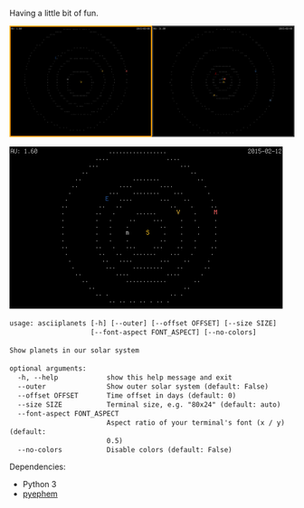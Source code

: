 Having a little bit of fun.

![asciiplanets](/asciiplanets.png?raw=true)

![asciiplanets animated](/asciiplanets-animated.gif?raw=true)

    usage: asciiplanets [-h] [--outer] [--offset OFFSET] [--size SIZE]
                        [--font-aspect FONT_ASPECT] [--no-colors]
    
    Show planets in our solar system
    
    optional arguments:
      -h, --help            show this help message and exit
      --outer               Show outer solar system (default: False)
      --offset OFFSET       Time offset in days (default: 0)
      --size SIZE           Terminal size, e.g. "80x24" (default: auto)
      --font-aspect FONT_ASPECT
                            Aspect ratio of your terminal's font (x / y) (default:
                            0.5)
      --no-colors           Disable colors (default: False)

Dependencies:

*  Python 3
*  [pyephem](http://rhodesmill.org/pyephem/)

